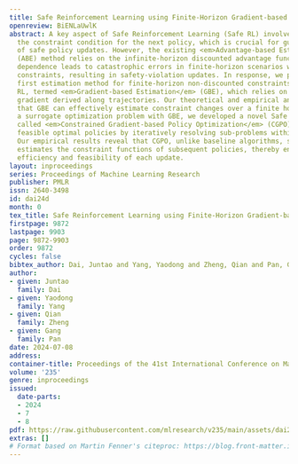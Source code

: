 ```yaml
---
title: Safe Reinforcement Learning using Finite-Horizon Gradient-based Estimation
openreview: BiENLaUwlK
abstract: A key aspect of Safe Reinforcement Learning (Safe RL) involves estimating
  the constraint condition for the next policy, which is crucial for guiding the optimization
  of safe policy updates. However, the existing <em>Advantage-based Estimation</em>
  (ABE) method relies on the infinite-horizon discounted advantage function. This
  dependence leads to catastrophic errors in finite-horizon scenarios with non-discounted
  constraints, resulting in safety-violation updates. In response, we propose the
  first estimation method for finite-horizon non-discounted constraints in deep Safe
  RL, termed <em>Gradient-based Estimation</em> (GBE), which relies on the analytic
  gradient derived along trajectories. Our theoretical and empirical analyses demonstrate
  that GBE can effectively estimate constraint changes over a finite horizon. Constructing
  a surrogate optimization problem with GBE, we developed a novel Safe RL algorithm
  called <em>Constrained Gradient-based Policy Optimization</em> (CGPO). CGPO identifies
  feasible optimal policies by iteratively resolving sub-problems within trust regions.
  Our empirical results reveal that CGPO, unlike baseline algorithms, successfully
  estimates the constraint functions of subsequent policies, thereby ensuring the
  efficiency and feasibility of each update.
layout: inproceedings
series: Proceedings of Machine Learning Research
publisher: PMLR
issn: 2640-3498
id: dai24d
month: 0
tex_title: Safe Reinforcement Learning using Finite-Horizon Gradient-based Estimation
firstpage: 9872
lastpage: 9903
page: 9872-9903
order: 9872
cycles: false
bibtex_author: Dai, Juntao and Yang, Yaodong and Zheng, Qian and Pan, Gang
author:
- given: Juntao
  family: Dai
- given: Yaodong
  family: Yang
- given: Qian
  family: Zheng
- given: Gang
  family: Pan
date: 2024-07-08
address:
container-title: Proceedings of the 41st International Conference on Machine Learning
volume: '235'
genre: inproceedings
issued:
  date-parts:
  - 2024
  - 7
  - 8
pdf: https://raw.githubusercontent.com/mlresearch/v235/main/assets/dai24d/dai24d.pdf
extras: []
# Format based on Martin Fenner's citeproc: https://blog.front-matter.io/posts/citeproc-yaml-for-bibliographies/
---
```

